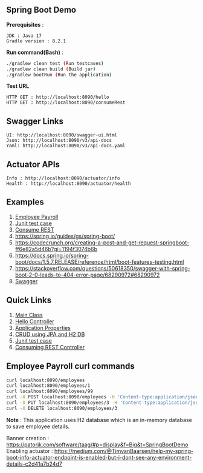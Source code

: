 ## Spring Boot Demo

**Prerequisites** :

    JDK : Java 17
    Gradle version : 8.2.1

**Run command(Bash)** : 

```bash
./gradlew clean test (Run testcases)
./gradlew clean build (Build jar)
./gradlew bootRun (Run the application)
```

**Test URL**

    HTTP GET : http://localhost:8090/hello
    HTTP GET : http://localhost:8090/consumeRest

## Swagger Links

    UI: http://localhost:8090/swagger-ui.html
    Json: http://localhost:8090/v3/api-docs
    Yaml: http://localhost:8090/v3/api-docs.yaml

## Actuator APIs

    Info : http://localhost:8090/actuator/info
    Health : http://localhost:8090/actuator/health

## Examples 
1. [Employee Payroll](https://spring.io/guides/tutorials/rest/)
2. [Junit test case](https://www.baeldung.com/junit-5-gradle)
4. [Consume REST](https://www.geeksforgeeks.org/how-to-call-or-consume-external-api-in-spring-boot/)
3. https://spring.io/guides/gs/spring-boot/
4. https://codecrunch.org/creating-a-post-and-get-request-springboot-ff6e82a5d46b?gi=1194f3074b6b
5. https://docs.spring.io/spring-boot/docs/1.5.7.RELEASE/reference/html/boot-features-testing.html
6. https://stackoverflow.com/questions/50618350/swagger-with-spring-boot-2-0-leads-to-404-error-page/68290972#68290972
7. [Swagger](https://www.baeldung.com/spring-rest-openapi-documentation)


## Quick Links 

1. [Main Class](src/main/java/com/example/springBootDemo/DemoApplication.java)
2. [Hello Controller](src/main/java/com/example/springBootDemo/HelloController.java)
3. [Application Properties](src/main/resources/application.properties)
5. [CRUD using JPA and H2 DB](src/main/java/com/example/springBootDemo/EmployeeController.java)
6. [Junit test case](src/test/java/com/example/springBootDemo/DemoApplicationTests.java)
7. [Consuming REST Controller](src/main/java/com/example/springBootDemo/ConsumingRestController.java)


## Employee Payroll curl commands

```bash
curl localhost:8090/employees
curl localhost:8090/employees/1
curl localhost:8090/employees/99
curl -X POST localhost:8090/employees -H 'Content-type:application/json' -d '{"name": "Samwise Gamgee", "role": "gardener"}'
curl -X PUT localhost:8090/employees/3 -H 'Content-type:application/json' -d '{"name": "Samwise Gamgee", "role": "ring bearer"}'
curl -X DELETE localhost:8090/employees/3
```

**Note** : This application uses H2 database which is an in-memory database to save employee details.

Banner creation : https://patorjk.com/software/taag/#p=display&f=Big&t=SpringBootDemo
Enabling actuator : https://medium.com/@TimvanBaarsen/help-my-spring-boot-info-actuator-endpoint-is-enabled-but-i-dont-see-any-environment-details-c2d41a7b24d7
